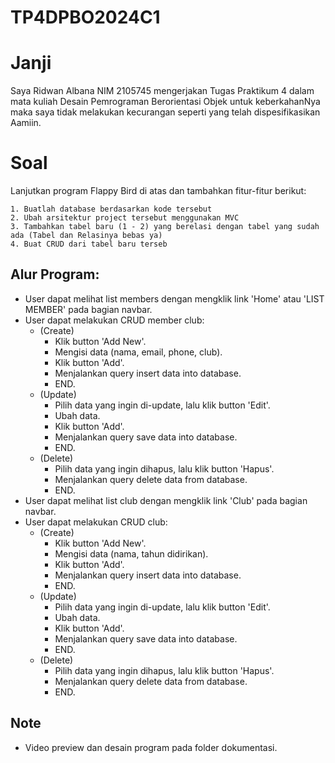 # TP4DPBO2024C1
# Janji
Saya Ridwan Albana NIM 2105745 mengerjakan Tugas Praktikum 4 dalam mata kuliah Desain Pemrograman Berorientasi Objek untuk keberkahanNya maka saya tidak melakukan kecurangan seperti yang telah dispesifikasikan Aamiin.
# Soal
Lanjutkan program Flappy Bird di atas dan tambahkan fitur-fitur berikut:

    1. Buatlah database berdasarkan kode tersebut
    2. Ubah arsitektur project tersebut menggunakan MVC
    3. Tambahkan tabel baru (1 - 2) yang berelasi dengan tabel yang sudah ada (Tabel dan Relasinya bebas ya)
    4. Buat CRUD dari tabel baru terseb
## Alur Program:
- User dapat melihat list members dengan mengklik link 'Home' atau 'LIST MEMBER' pada bagian navbar.
- User dapat melakukan CRUD member club:
  - (Create)
    - Klik button 'Add New'.
    - Mengisi data (nama, email, phone, club).
    - Klik button 'Add'.
    - Menjalankan query insert data into database.
    - END.
  - (Update)
    - Pilih data yang ingin di-update, lalu klik button 'Edit'.
    - Ubah data.
    - Klik button 'Add'.
    - Menjalankan query save data into database.
    - END.
  - (Delete)
    - Pilih data yang ingin dihapus, lalu klik button 'Hapus'.
    - Menjalankan query delete data from database.
    - END.
- User dapat melihat list club dengan mengklik link 'Club' pada bagian navbar.
- User dapat melakukan CRUD club:
  - (Create)
    - Klik button 'Add New'.
    - Mengisi data (nama, tahun didirikan).
    - Klik button 'Add'.
    - Menjalankan query insert data into database.
    - END.
  - (Update)
    - Pilih data yang ingin di-update, lalu klik button 'Edit'.
    - Ubah data.
    - Klik button 'Add'.
    - Menjalankan query save data into database.
    - END.
  - (Delete)
    - Pilih data yang ingin dihapus, lalu klik button 'Hapus'.
    - Menjalankan query delete data from database.
    - END.
## Note
- Video preview dan desain program pada folder dokumentasi.
